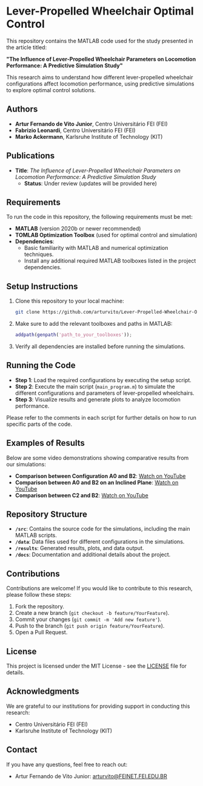 # Lever-Propelled Wheelchair Optimal Control

This repository contains the MATLAB code used for the study presented in the article titled:

**"The Influence of Lever-Propelled Wheelchair Parameters on Locomotion Performance: A Predictive Simulation Study"**

This research aims to understand how different lever-propelled wheelchair configurations affect locomotion performance, using predictive simulations to explore optimal control solutions.

## Authors

- **Artur Fernando de Vito Junior**, Centro Universitário FEI (FEI)
- **Fabrizio Leonardi**, Centro Universitário FEI (FEI)
- **Marko Ackermann**, Karlsruhe Institute of Technology (KIT)

## Publications

- **Title**: *The Influence of Lever-Propelled Wheelchair Parameters on Locomotion Performance: A Predictive Simulation Study*
  - **Status**: Under review (updates will be provided here)

## Requirements

To run the code in this repository, the following requirements must be met:

- **MATLAB** (version 2020b or newer recommended)
- **TOMLAB Optimization Toolbox** (used for optimal control and simulation)
- **Dependencies**:
  - Basic familiarity with MATLAB and numerical optimization techniques.
  - Install any additional required MATLAB toolboxes listed in the project dependencies.

## Setup Instructions

1. Clone this repository to your local machine:

    ```sh
    git clone https://github.com/arturvito/Lever-Propelled-Wheelchair-Optimal-Control.git
    ```

2. Make sure to add the relevant toolboxes and paths in MATLAB:

    ```matlab
    addpath(genpath('path_to_your_toolboxes'));
    ```

3. Verify all dependencies are installed before running the simulations.

## Running the Code

- **Step 1**: Load the required configurations by executing the setup script.
- **Step 2**: Execute the main script (`main_program.m`) to simulate the different configurations and parameters of lever-propelled wheelchairs.
- **Step 3**: Visualize results and generate plots to analyze locomotion performance.

Please refer to the comments in each script for further details on how to run specific parts of the code.

## Examples of Results

Below are some video demonstrations showing comparative results from our simulations:

- **Comparison between Configuration A0 and B2**: [Watch on YouTube](https://youtu.be/CGWXEokcE1M)
- **Comparison between A0 and B2 on an Inclined Plane**: [Watch on YouTube](https://youtu.be/csHft7sBg0w)
- **Comparison between C2 and B2**: [Watch on YouTube](https://youtu.be/8C14CtYMk_I)

## Repository Structure

- **`/src`**: Contains the source code for the simulations, including the main MATLAB scripts.
- **`/data`**: Data files used for different configurations in the simulations.
- **`/results`**: Generated results, plots, and data output.
- **`/docs`**: Documentation and additional details about the project.

## Contributions

Contributions are welcome! If you would like to contribute to this research, please follow these steps:

1. Fork the repository.
2. Create a new branch (`git checkout -b feature/YourFeature`).
3. Commit your changes (`git commit -m 'Add new feature'`).
4. Push to the branch (`git push origin feature/YourFeature`).
5. Open a Pull Request.

## License

This project is licensed under the MIT License - see the [LICENSE](LICENSE) file for details.

## Acknowledgments

We are grateful to our institutions for providing support in conducting this research:

- Centro Universitário FEI (FEI)
- Karlsruhe Institute of Technology (KIT)

## Contact

If you have any questions, feel free to reach out:

- Artur Fernando de Vito Junior: [arturvito@FEINET.FEI.EDU.BR](mailto:arturvito@FEINET.FEI.EDU.BR)
